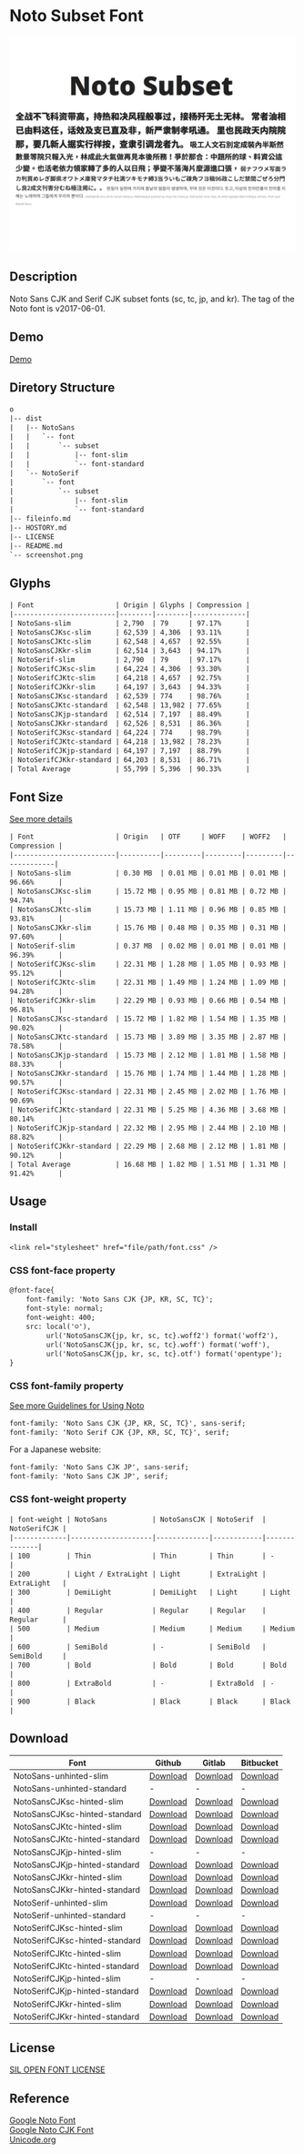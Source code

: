 # Noto Subset Font   

![Screenshot](screenshot.png)   

## Description   
Noto Sans CJK and Serif CJK subset fonts (sc, tc, jp, and kr). The tag of the Noto font is v2017-06-01.   


## Demo   
[Demo](https://krescentmoon.github.io/webfont-noto)   


## Diretory Structure   
```
o
|-- dist
|   |-- NotoSans
|   |   `-- font
|   |       `-- subset
|   |           |-- font-slim
|   |           `-- font-standard
|   `-- NotoSerif
|       `-- font
|           `-- subset
|               |-- font-slim
|               `-- font-standard
|-- fileinfo.md
|-- HOSTORY.md
|-- LICENSE
|-- README.md
`-- screenshot.png
```


## Glyphs   
```
| Font                    | Origin | Glyphs | Compression |
|-------------------------|--------|--------|-------------|
| NotoSans-slim           | 2,790  | 79     | 97.17%      |
| NotoSansCJKsc-slim      | 62,539 | 4,306  | 93.11%      |
| NotoSansCJKtc-slim      | 62,548 | 4,657  | 92.55%      |
| NotoSansCJKkr-slim      | 62,514 | 3,643  | 94.17%      |
| NotoSerif-slim          | 2,790  | 79     | 97.17%      |
| NotoSerifCJKsc-slim     | 64,224 | 4,306  | 93.30%      |
| NotoSerifCJKtc-slim     | 64,218 | 4,657  | 92.75%      |
| NotoSerifCJKkr-slim     | 64,197 | 3,643  | 94.33%      |
| NotoSansCJKsc-standard  | 62,539 | 774    | 98.76%      |
| NotoSansCJKtc-standard  | 62,548 | 13,982 | 77.65%      |
| NotoSansCJKjp-standard  | 62,514 | 7,197  | 88.49%      |
| NotoSansCJKkr-standard  | 62,526 | 8,531  | 86.36%      |
| NotoSerifCJKsc-standard | 64,224 | 774    | 98.79%      |
| NotoSerifCJKtc-standard | 64,218 | 13,982 | 78.23%      |
| NotoSerifCJKjp-standard | 64,197 | 7,197  | 88.79%      |
| NotoSerifCJKkr-standard | 64,203 | 8,531  | 86.71%      |
| Total Average           | 55,799 | 5,396  | 90.33%      |
```


## Font Size   
[See more details](fileinfo.md)   
```
| Font                    | Origin   | OTF     | WOFF    | WOFF2   | Compression |
|-------------------------|----------|---------|---------|---------|-------------|
| NotoSans-slim           | 0.30 MB  | 0.01 MB | 0.01 MB | 0.01 MB | 96.66%      |
| NotoSansCJKsc-slim      | 15.72 MB | 0.95 MB | 0.81 MB | 0.72 MB | 94.74%      |
| NotoSansCJKtc-slim      | 15.73 MB | 1.11 MB | 0.96 MB | 0.85 MB | 93.81%      |
| NotoSansCJKkr-slim      | 15.76 MB | 0.48 MB | 0.35 MB | 0.31 MB | 97.60%      |
| NotoSerif-slim          | 0.37 MB  | 0.02 MB | 0.01 MB | 0.01 MB | 96.39%      |
| NotoSerifCJKsc-slim     | 22.31 MB | 1.28 MB | 1.05 MB | 0.93 MB | 95.12%      |
| NotoSerifCJKtc-slim     | 22.31 MB | 1.49 MB | 1.24 MB | 1.09 MB | 94.28%      |
| NotoSerifCJKkr-slim     | 22.29 MB | 0.93 MB | 0.66 MB | 0.54 MB | 96.81%      |
| NotoSansCJKsc-standard  | 15.72 MB | 1.82 MB | 1.54 MB | 1.35 MB | 90.02%      |
| NotoSansCJKtc-standard  | 15.73 MB | 3.89 MB | 3.35 MB | 2.87 MB | 78.58%      |
| NotoSansCJKjp-standard  | 15.73 MB | 2.12 MB | 1.81 MB | 1.58 MB | 88.33%      |
| NotoSansCJKkr-standard  | 15.76 MB | 1.74 MB | 1.44 MB | 1.28 MB | 90.57%      |
| NotoSerifCJKsc-standard | 22.31 MB | 2.45 MB | 2.02 MB | 1.76 MB | 90.69%      |
| NotoSerifCJKtc-standard | 22.31 MB | 5.25 MB | 4.36 MB | 3.68 MB | 80.14%      |
| NotoSerifCJKjp-standard | 22.32 MB | 2.95 MB | 2.44 MB | 2.10 MB | 88.82%      |
| NotoSerifCJKkr-standard | 22.29 MB | 2.68 MB | 2.12 MB | 1.81 MB | 90.12%      |
| Total Average           | 16.68 MB | 1.82 MB | 1.51 MB | 1.31 MB | 91.42%      |
```


## Usage   

### Install   
```
<link rel="stylesheet" href="file/path/font.css" />   
```

### CSS font-face property   
```
@font-face{
    font-family: 'Noto Sans CJK {JP, KR, SC, TC}';
    font-style: normal;
    font-weight: 400;
    src: local('☺'),
         url('NotoSansCJK{jp, kr, sc, tc}.woff2') format('woff2'),
         url('NotoSansCJK{jp, kr, sc, tc}.woff') format('woff'),
         url('NotoSansCJK{jp, kr, sc, tc}.otf') format('opentype');
}
```

### CSS font-family property   
[See more Guidelines for Using Noto](https://www.google.com/get/noto/help/guidelines/)   
```
font-family: 'Noto Sans CJK {JP, KR, SC, TC}', sans-serif;
font-family: 'Noto Serif CJK {JP, KR, SC, TC}', serif;
```

For a Japanese website:   
```
font-family: 'Noto Sans CJK JP', sans-serif;
font-family: 'Noto Sans CJK JP', serif;
```

### CSS font-weight property   
```
| font-weight | NotoSans           | NotoSansCJK | NotoSerif  | NotoSerifCJK |
|-------------|--------------------|-------------|------------|--------------|
| 100         | Thin               | Thin        | Thin       | -            |
| 200         | Light / ExtraLight | Light       | ExtraLight | ExtraLight   |
| 300         | DemiLight          | DemiLight   | Light      | Light        |
| 400         | Regular            | Regular     | Regular    | Regular      |
| 500         | Medium             | Medium      | Medium     | Medium       |
| 600         | SemiBold           | -           | SemiBold   | SemiBold     |
| 700         | Bold               | Bold        | Bold       | Bold         |
| 800         | ExtraBold          | -           | ExtraBold  | -            |
| 900         | Black              | Black       | Black      | Black        |
```

## Download   
| Font                           | Github                                                                                                     | Gitlab                                                                                                                                                          | Bitbucket                                                                                                 |
|--------------------------------|------------------------------------------------------------------------------------------------------------|-----------------------------------------------------------------------------------------------------------------------------------------------------------------|-----------------------------------------------------------------------------------------------------------|
| NotoSans-unhinted-slim         | [Download](https://github.com/krescentmoon/webfont-noto/archive/v1.0.0-NotoSans-unhinted-slim.zip)         | [Download](https://gitlab.com/krescentmoon/webfont-noto/-/archive/v1.0.0-NotoSans-unhinted-slim/webfont-noto-v1.0.0-NotoSans-unhinted-slim.zip)                 | [Download](https://bitbucket.org/krescentmoon/webfont-noto/get/v1.0.0-NotoSans-unhinted-slim.zip)         |
| NotoSans-unhinted-standard     | -                                                                                                          | -                                                                                                                                                               | -                                                                                                         |
| NotoSansCJKsc-hinted-slim      | [Download](https://github.com/krescentmoon/webfont-noto/archive/v1.0.0-NotoSansCJKsc-hinted-slim.zip)      | [Download](https://gitlab.com/krescentmoon/webfont-noto/-/archive/v1.0.0-NotoSansCJKsc-hinted-slim/webfont-noto-v1.0.0-NotoSansCJKsc-hinted-slim.zip)           | [Download](https://bitbucket.org/krescentmoon/webfont-noto/get/v1.0.0-NotoSansCJKsc-hinted-slim.zip)      |
| NotoSansCJKsc-hinted-standard  | [Download](https://github.com/krescentmoon/webfont-noto/archive/v1.0.0-NotoSansCJKsc-hinted-standard.zip)  | [Download](https://gitlab.com/krescentmoon/webfont-noto/-/archive/v1.0.0-NotoSansCJKsc-hinted-standard/webfont-noto-v1.0.0-NotoSansCJKsc-hinted-standard.zip)   | [Download](https://bitbucket.org/krescentmoon/webfont-noto/get/v1.0.0-NotoSansCJKsc-hinted-standard.zip)  |
| NotoSansCJKtc-hinted-slim      | [Download](https://github.com/krescentmoon/webfont-noto/archive/v1.0.0-NotoSansCJKtc-hinted-slim.zip)      | [Download](https://gitlab.com/krescentmoon/webfont-noto/-/archive/v1.0.0-NotoSansCJKtc-hinted-slim/webfont-noto-v1.0.0-NotoSansCJKtc-hinted-slim.zip)           | [Download](https://bitbucket.org/krescentmoon/webfont-noto/get/v1.0.0-NotoSansCJKtc-hinted-slim.zip)      |
| NotoSansCJKtc-hinted-standard  | [Download](https://github.com/krescentmoon/webfont-noto/archive/v1.0.0-NotoSansCJKtc-hinted-standard.zip)  | [Download](https://gitlab.com/krescentmoon/webfont-noto/-/archive/v1.0.0-NotoSansCJKtc-hinted-standard/webfont-noto-v1.0.0-NotoSansCJKtc-hinted-standard.zip)   | [Download](https://bitbucket.org/krescentmoon/webfont-noto/get/v1.0.0-NotoSansCJKtc-hinted-standard.zip)  |
| NotoSansCJKjp-hinted-slim      | -                                                                                                          | -                                                                                                                                                               | -                                                                                                         |
| NotoSansCJKjp-hinted-standard  | [Download](https://github.com/krescentmoon/webfont-noto/archive/v1.0.0-NotoSansCJKjp-hinted-standard.zip)  | [Download](https://gitlab.com/krescentmoon/webfont-noto/-/archive/v1.0.0-NotoSansCJKjp-hinted-standard/webfont-noto-v1.0.0-NotoSansCJKjp-hinted-standard.zip)   | [Download](https://bitbucket.org/krescentmoon/webfont-noto/get/v1.0.0-NotoSansCJKjp-hinted-standard.zip)  |
| NotoSansCJKkr-hinted-slim      | [Download](https://github.com/krescentmoon/webfont-noto/archive/v1.0.0-NotoSansCJKkr-hinted-slim.zip)      | [Download](https://gitlab.com/krescentmoon/webfont-noto/-/archive/v1.0.0-NotoSansCJKkr-hinted-slim/webfont-noto-v1.0.0-NotoSansCJKkr-hinted-slim.zip)           | [Download](https://bitbucket.org/krescentmoon/webfont-noto/get/v1.0.0-NotoSansCJKkr-hinted-slim.zip)      |
| NotoSansCJKkr-hinted-standard  | [Download](https://github.com/krescentmoon/webfont-noto/archive/v1.0.0-NotoSansCJKkr-hinted-standard.zip)  | [Download](https://gitlab.com/krescentmoon/webfont-noto/-/archive/v1.0.0-NotoSansCJKkr-hinted-standard/webfont-noto-v1.0.0-NotoSansCJKkr-hinted-standard.zip)   | [Download](https://bitbucket.org/krescentmoon/webfont-noto/get/v1.0.0-NotoSansCJKkr-hinted-standard.zip)  |
| NotoSerif-unhinted-slim        | [Download](https://github.com/krescentmoon/webfont-noto/archive/v1.0.0-NotoSerif-unhinted-slim.zip)        | [Download](https://gitlab.com/krescentmoon/webfont-noto/-/archive/v1.0.0-NotoSerif-unhinted-slim/webfont-noto-v1.0.0-NotoSerif-unhinted-slim.zip)               | [Download](https://bitbucket.org/krescentmoon/webfont-noto/get/v1.0.0-NotoSerif-unhinted-slim.zip)        |
| NotoSerif-unhinted-standard    | -                                                                                                          | -                                                                                                                                                               | -                                                                                                         |
| NotoSerifCJKsc-hinted-slim     | [Download](https://github.com/krescentmoon/webfont-noto/archive/v1.0.0-NotoSerifCJKsc-hinted-slim.zip)     | [Download](https://gitlab.com/krescentmoon/webfont-noto/-/archive/v1.0.0-NotoSerifCJKsc-hinted-slim/webfont-noto-v1.0.0-NotoSerifCJKsc-hinted-slim.zip)         | [Download](https://bitbucket.org/krescentmoon/webfont-noto/get/v1.0.0-NotoSerifCJKsc-hinted-slim.zip)     |
| NotoSerifCJKsc-hinted-standard | [Download](https://github.com/krescentmoon/webfont-noto/archive/v1.0.0-NotoSerifCJKsc-hinted-standard.zip) | [Download](https://gitlab.com/krescentmoon/webfont-noto/-/archive/v1.0.0-NotoSerifCJKsc-hinted-standard/webfont-noto-v1.0.0-NotoSerifCJKsc-hinted-standard.zip) | [Download](https://bitbucket.org/krescentmoon/webfont-noto/get/v1.0.0-NotoSerifCJKsc-hinted-standard.zip) |
| NotoSerifCJKtc-hinted-slim     | [Download](https://github.com/krescentmoon/webfont-noto/archive/v1.0.0-NotoSerifCJKtc-hinted-slim.zip)     | [Download](https://gitlab.com/krescentmoon/webfont-noto/-/archive/v1.0.0-NotoSerifCJKtc-hinted-slim/webfont-noto-v1.0.0-NotoSerifCJKtc-hinted-slim.zip)         | [Download](https://bitbucket.org/krescentmoon/webfont-noto/get/v1.0.0-NotoSerifCJKtc-hinted-slim.zip)     |
| NotoSerifCJKtc-hinted-standard | [Download](https://github.com/krescentmoon/webfont-noto/archive/v1.0.0-NotoSerifCJKtc-hinted-standard.zip) | [Download](https://gitlab.com/krescentmoon/webfont-noto/-/archive/v1.0.0-NotoSerifCJKtc-hinted-standard/webfont-noto-v1.0.0-NotoSerifCJKtc-hinted-standard.zip) | [Download](https://bitbucket.org/krescentmoon/webfont-noto/get/v1.0.0-NotoSerifCJKtc-hinted-standard.zip) |
| NotoSerifCJKjp-hinted-slim     | -                                                                                                          | -                                                                                                                                                               | -                                                                                                         |
| NotoSerifCJKjp-hinted-standard | [Download](https://github.com/krescentmoon/webfont-noto/archive/v1.0.0-NotoSerifCJKjp-hinted-standard.zip) | [Download](https://gitlab.com/krescentmoon/webfont-noto/-/archive/v1.0.0-NotoSerifCJKjp-hinted-standard/webfont-noto-v1.0.0-NotoSerifCJKjp-hinted-standard.zip) | [Download](https://bitbucket.org/krescentmoon/webfont-noto/get/v1.0.0-NotoSerifCJKjp-hinted-standard.zip) |
| NotoSerifCJKkr-hinted-slim     | [Download](https://github.com/krescentmoon/webfont-noto/archive/v1.0.0-NotoSerifCJKkr-hinted-slim.zip)     | [Download](https://gitlab.com/krescentmoon/webfont-noto/-/archive/v1.0.0-NotoSerifCJKkr-hinted-slim/webfont-noto-v1.0.0-NotoSerifCJKkr-hinted-slim.zip)         | [Download](https://bitbucket.org/krescentmoon/webfont-noto/get/v1.0.0-NotoSerifCJKkr-hinted-slim.zip)     |
| NotoSerifCJKkr-hinted-standard | [Download](https://github.com/krescentmoon/webfont-noto/archive/v1.0.0-NotoSerifCJKkr-hinted-standard.zip) | [Download](https://gitlab.com/krescentmoon/webfont-noto/-/archive/v1.0.0-NotoSerifCJKkr-hinted-standard/webfont-noto-v1.0.0-NotoSerifCJKkr-hinted-standard.zip) | [Download](https://bitbucket.org/krescentmoon/webfont-noto/get/v1.0.0-NotoSerifCJKkr-hinted-standard.zip) |


## License   
[SIL OPEN FONT LICENSE](LICENSE)   


## Reference   
[Google Noto Font](https://www.google.com/get/noto)   
[Google Noto CJK Font](https://github.com/googlefonts/noto-cjk)   
[Unicode.org](http://unicode.org)   